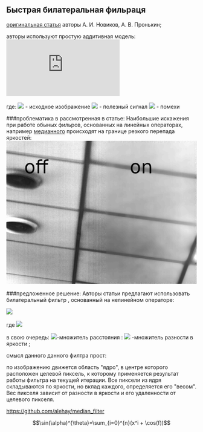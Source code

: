 ## Быстрая билатеральная фильраця

[оригинальная статья](http://vestnik.rsreu.ru/images/archive/2018/4-66-1/2.4_.pdf)
 авторы А. И. Новиков, А. В. Пронькин;

авторы используют простую аддитивная модель: 
![](http://latex.codecogs.com/gif.latex?%5Cdpi%7B100%7D%20I__%7Bij%7D%20=%20U___%7Bij%7D%20%20&plus;%20%7B%5Cxi%7D_%7Bij%7D)

где:
![](http://latex.codecogs.com/gif.latex?\dpi{100}&space;I__{ij}) - исходное изображение
![](http://latex.codecogs.com/gif.latex?\dpi{100}&space;U_{ij}) - полезный сигнал
![](http://latex.codecogs.com/gif.latex?\dpi{100}&space;{\xi}_{ij}) -  помехи

###проблематика в рассмотренная в статье:
Наибольшие искажения при работе обыных фильров, основанных на линейных операторах, например [медианного](https://github.com/alehay/median_filter) происходят на границе резкого перепада яркостей:
![](https://github.com/alehay/bilateral_filter/blob/main/staff/linear.png)

###предложенное решение:
Авторы статьи предлагают использовать билатеральный фильтр , основанный на нелинейном операторе:

![](http://latex.codecogs.com/gif.latex?\dpi{200}&space;\frac{{\sum_{s=-k}^k}{\sum_{t=-k}^k}I_{i&plus;s,j&plus;t}*W_{st}}{{&space;\sum_{s=-k}^k}{\sum_{t=-k}^k}{W_{st}}}&space;)  





где 
![](http://latex.codecogs.com/gif.latex?\dpi{200}&space;W_{st}&space;=&space;e^{-\frac{s^2&space;&plus;&space;t^2}&space;{2k^2}}&space;*&space;&space;e^{-\frac{I__{i&plus;s,j&plus;t}&space;-&space;I__{ij}}&space;{2d^2}}&space;)

в свою очередь:
![](http://latex.codecogs.com/gif.latex?\dpi{120}&space;e^{-\frac{s^2&space;&plus;&space;t^2}&space;{2k^2}})-множитель расстояния :
![](http://latex.codecogs.com/gif.latex?\dpi{120}&space;e^{-\frac{I__{i&plus;s,j&plus;t}&space;-&space;I__{ij}}&space;{2d^2}}&space;) -множитель разности в яркости ;

смысл данного данного филтра прост: 

по изображению движется область "ядро", в центре которого расположен целевой пиксель, к которому применяется результат работы фильтра на текущей итерации. 
Все пиксели из ядря складываются по яркости, но вклад каждого, определяется его "весом". 
Вес пикселя зависит от разности в яркости и его удаленности от целевого пикселя. 



https://github.com/alehay/median_filter

$$\sin(\alpha)^{\theta}=\sum_{i=0}^{n}(x^i + \cos(f))$$
